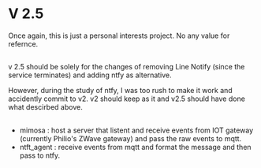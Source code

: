 # V 2.5

Once again, this is just a personal interests project.  No any value for refernce.

##

v 2.5 should be solely for the changes of removing Line Notify (since the service terminates) and adding ntfy as alternative.  

However, during the study of ntfy, I was too rush to make it work and accidently commit to v2.    v2 should keep as it and v2.5 should have done what descirbed above.

##

- mimosa  : host a server that listent and receive events from IOT gateway (currently Philio's ZWave gateway) and pass the raw events to mqtt.
- ntft_agent : receive events from mqtt and format the message and then pass to ntfy.
